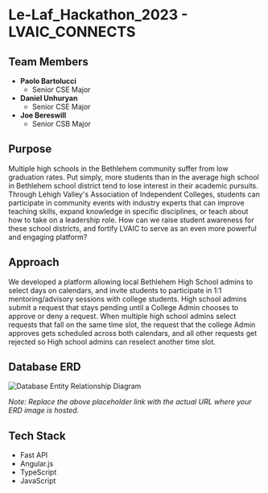# Le-Laf_Hackathon_2023 - LVAIC_CONNECTS

## Team Members

- **Paolo Bartolucci**
  - Senior CSE Major
- **Daniel Unhuryan**
  - Senior CSE Major
- **Joe Bereswill**
  - Senior CSB Major

## Purpose

Multiple high schools in the Bethlehem community suffer from low graduation rates. Put simply, more students than in the average high school in Bethlehem school district tend to lose interest in their academic pursuits. Through Lehigh Valley's Association of Independent Colleges, students can participate in community events with industry experts that can improve teaching skills, expand knowledge in specific disciplines, or teach about how to take on a leadership role. How can we raise student awareness for these school districts, and fortify LVAIC to serve as an even more powerful and engaging platform?

## Approach

We developed a platform allowing local Bethlehem High School admins to select days on calendars, and invite students to participate in 1:1 mentoring/advisory sessions with college students. High school admins submit a request that stays pending until a College Admin chooses to approve or deny a request. When multiple high school admins select requests that fall on the same time slot, the request that the college Admin approves gets scheduled across both calendars, and all other requests get rejected so High school admins can reselect another time slot.  

## Database ERD

![Database Entity Relationship Diagram](https://github.com/danielu20101/Le-Laf_Hackathon_2023/assets/62815005/1f4122a0-4988-4e14-aadd-d9584ac0a9ea)

*Note: Replace the above placeholder link with the actual URL where your ERD image is hosted.*

## Tech Stack

- Fast API
- Angular.js
- TypeScript
- JavaScript
